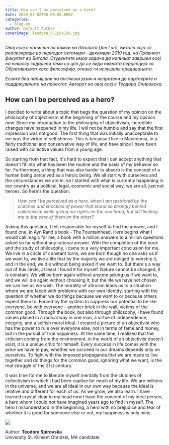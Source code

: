 ```yaml
---
title: How can I be perceived as a hero?
date: 2020-02-02T00:00:00.000Z
categories:
  - blog-en
author: Default Author
coverImage: Teodora_S-150x150.jpg
---
```


_Овој есеј е напишан во рамки на Школата Џон Галт, Битола која се реализираше во периодот октомври - декември 2019 год. на Правниот факултет во Битола. Студентите имаа задача да напишат завршен есеј на неколку зададени теми со цел да се види нивната перцепција за Објективизмот како филозофија, откако ги ислушале предавањата._

_Есеите беа напишани на англиски јазик и испратени до партнерите и поддржувачите на проектот. Авторот на овој есеј е Теодора Спировска._

## How can I be perceived as a hero?

I decided to write about a topic that begs the question of my opinion on the philosophy of objectivism at the beginning of the course and my opinion now. Since my introduction to the philosophy of objectivism, incredible changes have happened in my life. I will not be humble and say that the first impression was not good. The first thing that was initially unacceptable to me was the virtue of selfishness. This is because I live in Macedonia, in a fairly traditional and conservative way of life, and have since I have been raised with collective values from a young age.

So starting from that fact, it's hard to expect that I can accept anything that doesn't fit into what has been the routine and the basis of my behavior so far. Furthermore, a thing that was also harder to absorb is the concept of a human being perceived as a heroic being. We all start with ourselves and the circumstances we are in, so I started with what is currently happening in our country as a political, legal, economic and social way, we are all, just not heroes. So here's the question:

> _How can I be perceived as a hero, when I am restricted by the clutches and shackles of power that stand so strongly behind collectivism while giving me rights on the one hand, but still limiting me to the core of them on the other?_

Asking this question, I felt responsible for myself to find the answer, and I found one, in Ayn Rand's book - The Fountainhead. Here begins what I would call magic for me, a book with a million answers to a million questions asked so far without any rational answer. With the completion of the book and the study of philosophy, I came to a very important conclusion for me. We live in a circle of constant turns, we are born though no one asks us if we want to, we live a life that by the majority we are obliged to worship it, and in the end, we die without being asked if we want to. But there's a way out of this circle, at least I found it for myself. Nature cannot be changed, it is constant. We will be born again without anyone asking us if we want to, and we will die again without choosing it, but the life we have not chosen we can live as we wish. The morality of altruism leads us to a situation where we are faced with problems with our own identity, starting with the question of whether we do things because we want to or because others expect them to. Forced by the system to suppress our potential to be like everyone, be with everyone - another brick in the wall, victims of the common good. Through the book, but also through philosophy, I have found values placed in a radical way in one man, a virtue of independence, integrity, and a selfish moral ideal. I created a picture of an objectivist who has the power to rule over everyone else, not in terms of fame and money, but in the pursuit of true happiness. At the same time, I realized that the criticism coming from the environment, in the world of an objectivist doesn’t exist, it is a unique critic for himself. Every success in life comes with the price we have to pay, whether we succeed in our dreams depends only on ourselves. To fight with the imposed propaganda that we are made to live together and do things for the common good, ignoring what we want, is the real struggle of the 21st century.

It was time for me to liberate myself mentally from the clutches of collectivism in which I had been captive for much of my life. We are millions in the universe, and we are all ideal in our own way because the ideal is relative and different for each of us. As we grow, we also learn. I have learned crystal clear in my head now I have the concept of my ideal person, a hero whom I could not have imagined years ago to find in myself. The hero I misunderstood in the beginning, a hero with no prejudice and fear of whether it is good for someone else or not, my happiness is only mine.

![](http://libertaniabackup.local/wp-content/uploads/2020/05/Teodora_S-150x150.jpg)

Author: **Teodora Spirovska**  
University St. Kliment Ohridski, MA candidate
